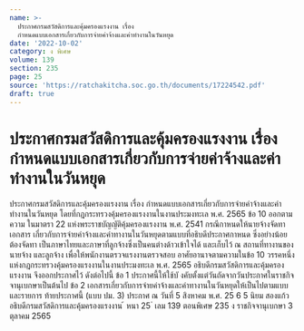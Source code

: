 ```yaml
---
name: >-
  ประกาศกรมสวัสดิการและคุ้มครองแรงงาน เรื่อง
  กำหนดแบบเอกสารเกี่ยวกับการจ่ายค่าจ้างและค่าทำงานในวันหยุด
date: '2022-10-02'
category: ง พิเศษ
volume: 139
section: 235
page: 25
source: 'https://ratchakitcha.soc.go.th/documents/17224542.pdf'
draft: true
---
```


# ประกาศกรมสวัสดิการและคุ้มครองแรงงาน เรื่อง กำหนดแบบเอกสารเกี่ยวกับการจ่ายค่าจ้างและค่าทำงานในวันหยุด

ประกาศกรมสวัสดิการและคุ้มครองแรงงาน เรื่อง กำหนดแบบเอกสารเกี่ยวกับการจ่ายค่าจ้างและค่าทำงานในวันหยุด โดยที่กฎกระทรวงคุ้มครองแรงงานในงานประมงทะเล พ.ศ. 2565 ข้อ 10 ออกตามความ ในมาตรา 22 แห่งพระราชบัญญัติคุ้มครองแรงงาน พ.ศ. 2541 กรณีกาหนดให้นายจ้างจัดทาเอกสาร เกี่ยวกับการจ่ายค่าจ้างและค่าทางานในวันหยุดตามแบบที่อธิบดีประกาศกาหนด ซึ่งอย่างน้อยต้องจัดทา เป็นภาษาไทยและภาษาที่ลูกจ้างซึ่งเป็นคนต่างด้าวเข้าใจได้ และเก็บไว้ ณ สถานที่ทางานของนายจ้าง และลูกจ้าง เพื่อให้พนักงานตรวจแรงงานตรวจสอบ อาศัยอานาจตามความในข้อ 10 วรรคหนึ่ง แห่งกฎกระทรวงคุ้มครองแรงงานในงานประมงทะเล พ.ศ. 2565 อธิบดีกรมสวัสดิการและคุ้มครองแรงงาน จึงออกประกาศไว้ ดังต่อไปนี้ ข้อ 1 ประกาศนี้ให้ใช้บั งคับตั้งแต่วันถัดจากวันประกาศในราชกิจจานุเบกษาเป็นต้นไป ข้อ 2 เอกสารเกี่ยวกับการจ่ายค่าจ้างและค่าทางานในวันหยุดให้เป็นไปตามแบบและรายการ ท้ายประกาศนี้ (แบบ ปม. 3) ประกาศ ณ วันที่ 5 สิงหาคม พ.ศ. 25 6 5 นิยม สองแก้ว อธิบดีกรมสวัสดิการและคุ้มครองแรงงาน ้ หนา 25 ่ เลม 139 ตอนพิเศษ 235 ง ราชกิจจานุเบกษา 3 ตุลาคม 2565









